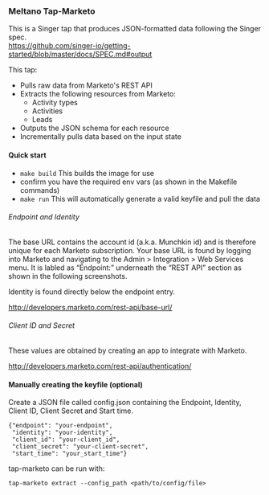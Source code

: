 ### Meltano Tap-Marketo

This is a Singer tap that produces JSON-formatted data following the Singer spec.  
https://github.com/singer-io/getting-started/blob/master/docs/SPEC.md#output

This tap:

- Pulls raw data from Marketo's REST API
- Extracts the following resources from Marketo:
  - Activity types
  - Activities
  - Leads  
- Outputs the JSON schema for each resource
- Incrementally pulls data based on the input state

#### Quick start
- `make build` This builds the image for use
- confirm you have the required env vars (as shown in the Makefile commands)
- `make run` This will automatically generate a valid keyfile and pull the data

###### Endpoint and Identity

The base URL contains the account id (a.k.a. Munchkin id) and is therefore unique for each Marketo subscription. Your base URL is found by logging into Marketo and navigating to the Admin > Integration > Web Services menu. It is labled as “Endpoint:” underneath the “REST API” section as shown in the following screenshots.

Identity is found directly below the endpoint entry.

http://developers.marketo.com/rest-api/base-url/

###### Client ID and Secret

These values are obtained by creating an app to integrate with Marketo.

http://developers.marketo.com/rest-api/authentication/

#### Manually creating the keyfile (optional)

Create a JSON file called config.json containing the Endpoint, Identity, Client ID, Client Secret and Start time.

```
{"endpoint": "your-endpoint",  
 "identity": "your-identity",  
 "client_id": "your-client_id",  
 "client_secret": "your-client-secret",  
 "start_time": "your_start_time"}  
 ```


tap-marketo can be run with:

`tap-marketo extract --config_path <path/to/config/file>`